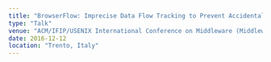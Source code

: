 ```yaml
---
title: "BrowserFlow: Imprecise Data Flow Tracking to Prevent Accidental Data Disclosure"
type: "Talk"
venue: "ACM/IFIP/USENIX International Conference on Middleware (Middleware), 2016"
date: 2016-12-12
location: "Trento, Italy"
---
```



